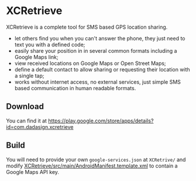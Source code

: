 # XCRetrieve
XCRetrieve is a complete tool for SMS based GPS location sharing.
* let others find you when you can't answer the phone, they just need to text you with a defined code;
* easily share your position in in several common formats including a Google Maps link;
* view received locations on Google Maps or Open Street Maps;
* define a default contact to allow sharing or requesting their location with a single tap;
* works without internet access, no external services, just simple SMS based communication in human readable formats.

## Download
You can find it at https://play.google.com/store/apps/details?id=com.dadasign.xcretrieve

## Build
You will need to provide your own `google-services.json` at `XCRetrive/` and modify 
[XCRetrieve/src/main/AndroidManifest.template.xml](https://github.com/dadasign/xcretrieve/blob/master/XCRetrieve/src/main/AndroidManifest.template.xml)
to contain a Google Maps API key.
